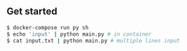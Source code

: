 ## Get started

```sh
$ docker-compose run py sh
$ echo 'input' | python main.py # in container
$ cat input.txt | python main.py # multiple lines input
```
